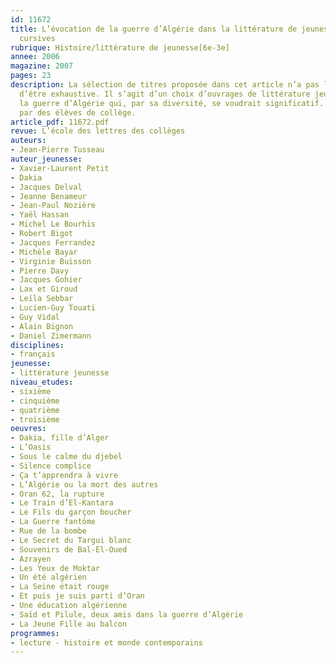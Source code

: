 ```yaml
---
id: 11672
title: L’évocation de la guerre d’Algérie dans la littérature de jeunesse – lectures
  cursives  
rubrique: Histoire/littérature de jeunesse[6e-3e]
annee: 2006
magazine: 2007
pages: 23
description: La sélection de titres proposée dans cet article n’a pas la prétention
  d’être exhaustive. Il s’agit d’un choix d’ouvrages de littérature jeunesse évoquant
  la guerre d’Algérie qui, par sa diversité, se voudrait significatif. Tous sont abordables
  par des élèves de collège.
article_pdf: 11672.pdf
revue: L’école des lettres des collèges
auteurs:
- Jean-Pierre Tusseau
auteur_jeunesse:
- Xavier-Laurent Petit
- Dakia
- Jacques Delval
- Jeanne Benameur
- Jean-Paul Nozière
- Yaël Hassan
- Michel Le Bourhis
- Robert Bigot
- Jacques Ferrandez
- Michèle Bayar
- Virginie Buisson
- Pierre Davy
- Jacques Gohier
- Lax et Giroud
- Leïla Sebbar
- Lucien-Guy Touati
- Guy Vidal
- Alain Bignon
- Daniel Zimermann
disciplines:
- français
jeunesse:
- littérature jeunesse
niveau_etudes:
- sixième
- cinquième
- quatrième
- troisième
oeuvres:
- Dakia, fille d’Alger
- L’Oasis
- Sous le calme du djebel
- Silence complice
- Ça t’apprendra à vivre
- L’Algérie ou la mort des autres
- Oran 62, la rupture
- Le Train d’El-Kantara
- Le Fils du garçon boucher
- La Guerre fantôme
- Rue de la bombe
- Le Secret du Targui blanc
- Souvenirs de Bal-El-Oued
- Azrayen
- Les Yeux de Moktar
- Un été algérien
- La Seine était rouge
- Et puis je suis parti d’Oran
- Une éducation algérienne
- Saïd et Pilule, deux amis dans la guerre d’Algérie
- La Jeune Fille au balcon
programmes:
- lecture - histoire et monde contemporains
---
```

